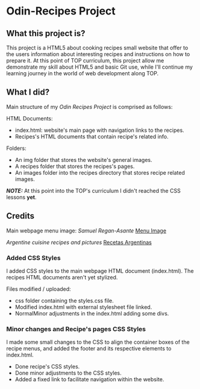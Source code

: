 # Odin-Recipes Project


## What this project is?

This project is a HTML5 about cooking recipes small website that offer to the users information about interesting recipes and instructions on how to prepare it. 
At this point of TOP curriculum, this project allow me demonstrate my skill about HTML5 and basic Git use, while I'll continue my learning journey in the world of web development along TOP.


## What I did?

Main structure of my *Odin Recipes Project* is comprised as follows:

HTML Documents:

- index.html: website's main page with navigation links to the recipes.
- Recipes's HTML documents that contain recipe's related info.

Folders:

- An img folder that stores the website's general images.
- A recipes folder that stores the recipes's pages.
- An images folder into the recipes directory that stores recipe related images.

***NOTE:*** At this point into the TOP's curriculum I didn't reached the CSS lessons **yet**.


## Credits

Main webpage menu image: 
*Samuel Regan-Asante*
[Menu Image](https://unsplash.com/photos/white-printer-paper-on-brown-wooden-table-BN11Yug5ADc)

*Argentine cuisine recipes and pictures*
[Recetas Argentinas](https://recetasargentinas.org/)


### Added CSS Styles

I added CSS styles to the main webpage HTML document (index.html). The recipes HTML documents aren't yet stylized.

Files modified / uploaded:

- css folder containing the styles.css file.
- Modified index.html with external stylesheet file linked.
- NormalMinor adjustments in the index.html adding some divs.


### Minor changes and Recipe's pages CSS Styles

I made some small changes to the CSS to align the container boxes of the recipe menus, and added the footer and its respective elements to index.html.

- Done recipe's CSS styles.
- Done minor adjustments to the CSS styles.
- Added a fixed link to facilitate navigation within the website.